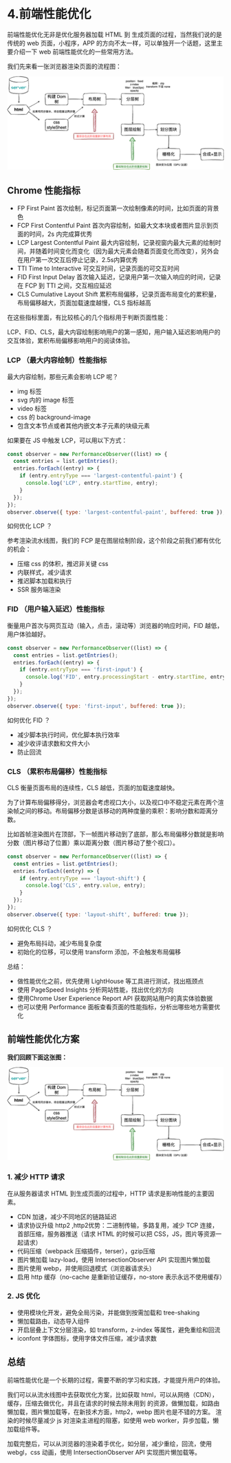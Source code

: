 # 4.前端性能优化

前端性能优化无非是优化服务器加载 HTML 到 生成页面的过程，当然我们说的是传统的 web 页面，小程序，APP 的方向不太一样，可以单独开一个话题，这里主要介绍一下 web 前端性能优化的一些常用方法。

我们先来看一张浏览器渲染页面的流程图：

![浏览器渲染流水线](./images/浏览器渲染架构图.drawio.png)


## Chrome 性能指标

- FP First Paint 首次绘制，标记页面第一次绘制像素的时间，比如页面的背景色
- FCP  First Contentful Paint 首次内容绘制，如最大文本块或者图片显示到页面的时间，2s 内完成算优秀
- LCP  Largest Contentful Paint 最大内容绘制，记录视窗内最大元素的绘制时间，并随着时间变化而变化（因为最大元素会随着页面变化而改变），另外会在用户第一次交互后停止记录，2.5s内算优秀
- TTI  Time to Interactive 可交互时间，记录页面的可交互时间
- FID First Input Delay 首次输入延迟，记录用户第一次输入响应的时间，记录在 FCP 到 TTI 之间，交互相应延迟
- CLS  Cumulative Layout Shift 累积布局偏移，记录页面布局变化的累积量，布局偏移越大，页面加载速度越慢，CLS 指标越高

在这些指标里面，有比较核心的几个指标用于判断页面性能：

LCP、FID、CLS，最大内容绘制影响用户的第一感知，用户输入延迟影响用户的交互体验，累积布局偏移影响用户的阅读体验。

### LCP （最大内容绘制）性能指标

最大内容绘制，那些元素会影响 LCP 呢？

- img 标签
- svg 内的 image 标签
- video 标签
- css 的 background-image
- 包含文本节点或者其他内嵌文本子元素的块级元素

如果要在 JS 中触发 LCP，可以用以下方式：

```javascript
const observer = new PerformanceObserver((list) => {
  const entries = list.getEntries();
  entries.forEach((entry) => {
    if (entry.entryType === 'largest-contentful-paint') {
      console.log('LCP', entry.startTime, entry);
    }
  });
});
observer.observe({ type: 'largest-contentful-paint', buffered: true });
```

如何优化 LCP ？

参考渲染流水线图，我们的 FCP 是在图层绘制阶段，这个阶段之前我们都有优化的机会：

- 压缩 css 的体积，推迟非关键 css
- 内联样式，减少请求
- 推迟脚本加载和执行
- SSR 服务端渲染

### FID （用户输入延迟）性能指标
衡量用户首次与网页互动（输入，点击，滚动等）浏览器的响应时间，FID 越低，用户体验越好。

```javascript
const observer = new PerformanceObserver((list) => {
  const entries = list.getEntries();
  entries.forEach((entry) => {
    if (entry.entryType === 'first-input') {
      console.log('FID', entry.processingStart - entry.startTime, entry);
    }
  });
});
observer.observe({ type: 'first-input', buffered: true });
```

如何优化 FID ？

- 减少脚本执行时间，优化脚本执行效率
- 减少收评请求数和文件大小
- 防止回流

### CLS （累积布局偏移）性能指标

CLS 衡量页面布局的连续性，CLS 越低，页面的加载速度越快。

为了计算布局偏移得分，浏览器会考虑视口大小，以及视口中不稳定元素在两个渲染帧之间的移动。布局偏移分数是该移动的两种度量的乘积：影响分数和距离分数。

比如首帧渲染图片在顶部，下一帧图片移动到了底部，那么布局偏移分数就是影响分数（图片移动了位置）乘以距离分数（图片移动了整个视口）。

```javascript
const observer = new PerformanceObserver((list) => {
  const entries = list.getEntries();
  entries.forEach((entry) => {
    if (entry.entryType === 'layout-shift') { 
      console.log('CLS', entry.value, entry);
    }
  });
});
observer.observe({ type: 'layout-shift', buffered: true });
```


如何优化 CLS ？

- 避免布局抖动，减少布局复杂度
- 初始化的位移，可以使用 transform 添加，不会触发布局偏移

总结：

- 做性能优化之前，优先使用 LightHouse 等工具进行测试，找出瓶颈点
- 使用 PageSpeed Insights 分析网站性能，找出优化的方向
- 使用Chrome User Experience Report API 获取网站用户的真实体验数据
- 也可以使用 Performance 面板查看页面的性能指标，分析出哪些地方需要优化


## 前端性能优化方案

**我们回顾下面这张图：**

![浏览器渲染流水线](./images/浏览器渲染架构图.drawio.png)


### 1. 减少 HTTP 请求

在从服务器请求 HTML 到生成页面的过程中，HTTP 请求是影响性能的主要因素。

- CDN 加速，减少不同地区的链路延迟
- 请求协议升级 http2 ,http2优势：二进制传输，多路复用，减少 TCP 连接，首部压缩，服务器推送（请求 HTML 的时候可以把 CSS，JS，图片等资源一起请求）
- 代码压缩（webpack 压缩插件，terser），gzip压缩
- 图片懒加载 lazy-load，使用 IntersectionObserver API 实现图片懒加载
- 图片使用 webp，并使用回退模式（浏览器请求头）
- 启用 http 缓存（no-cache 是重新验证缓存，no-store 表示永远不使用缓存）

### 2. JS 优化

- 使用模块化开发，避免全局污染，并能做到按需加载和 tree-shaking
- 懒加载路由，动态导入组件
- 开启层叠上下文分层渲染，如 transform，z-index 等属性，避免重绘和回流
- iconfont 字体图标，使用字体文件压缩，减少请求数


## 总结

前端性能优化是一个长期的过程，需要不断的学习和实践，才能提升用户的体验。

我们可以从流水线图中去获取优化方案，比如获取 html，可以从网络（CDN），缓存，压缩去做优化，并且在请求的时候去除未用到 的资源，做懒加载，如路由懒加载，图片懒加载等，在新技术方面，http2，webp 图片也是不错的方案。
渲染的时候尽量减少 js 对渲染主进程的阻塞，如使用 web worker，异步加载，懒加载组件等。

加载完整后，可以从浏览器的渲染着手优化，如分层，减少重绘，回流，使用 webgl，css 动画，使用 IntersectionObserver API 实现图片懒加载等。